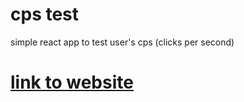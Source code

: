# cps test

simple react app to test user's cps (clicks per second)

# [link to website](https://cps-test-psi.vercel.app/)
